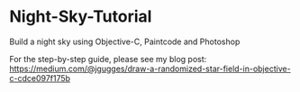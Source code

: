 # Night-Sky-Tutorial
Build a night sky using Objective-C, Paintcode and Photoshop

For the step-by-step guide, please see my blog post:
https://medium.com/@jgugges/draw-a-randomized-star-field-in-objective-c-cdce097f175b
